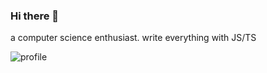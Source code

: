 ### Hi there 👋
a computer science enthusiast. write everything with JS/TS 

![profile](https://pixel-profile.vercel.app/api/github-stats?username=zreren)



